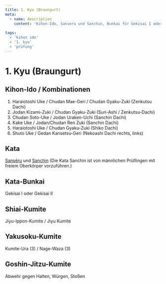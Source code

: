 ```yaml
---
title: 1. Kyu (Braungurt)
meta:
  - name: description 
    content: 'Kihon-Ido, Sanseru und Sanchin, Bunkai für Gekisai I oder II und 3 Kumite Formen' 
   
tags:
  - 'kihon ido'
  - '1. kyu'
  - 'prüfung'
---
```


# 1. Kyu (Braungurt)

## Kihon-Ido / Kombinationen

1. Haraiotoshi Uke / Chudan Mae-Geri / Chudan Gyaku-Zuki (Zenkutsu Dachi)
2. Jodan Kizami-Zuki / Chudan Gyaku-Zuki (Suri-Ashi / Zenkutsu-Dachi)
3. Chudan Soto-Uke / Jodan Uraken-Uchi (Sanchin Dachi)
4. Kake Uke / Jodan/Chudan Ren Zuki (Sanchin Dachi)
5. Haraiotoshi Uke / Chudan Gyaku-Zuki (Shiko Dachi)
6. Shuto Uke / Gedan Kansetsu-Geri (Nekoashi Dachi rechts, links)

## Kata

[Sansēru](/kata/sansēru/) und [Sanchin](/kata/sanchin/) (Die Kata Sanchin ist von männlichen Prüflingen
 mit freiem Oberkörper vorzuführen.)

## Kata-Bunkai

Gekisai I oder Gekisai II

## Shiai-Kumite

Jiyu-Ippon-Kumite / Jiyu Kumite

## Yakusoku-Kumite

Kumite-Ura (3) / Nage-Waza (3)

## Goshin-Jitzu-Kumite

Abwehr gegen Halten, Würgen, Stoßen 
